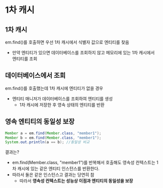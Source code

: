 # 1차 캐시
## 1차 캐시
em.find()를 호출하면 우선 1차 캐시에서 식별자 값으로 엔티티를 찾음
+ 만약 엔티티가 있으면 데이터베이스를 조회하지 않고 메모리에 있는 1차 캐시에서 엔티티를 조회

## 데이터베이스에서 조회
em.find()를 호출했는데 1차 캐시에 엔티티가 없을 경우
+ 엔티티 매니저가 데이터베이스를 조회하여 엔티티를 생성
  + 1차 캐시에 저장한 후 영속 상태의 엔티티를 반환

## 영속 엔티티의 동일성 보장
```java
Member a = em.find(Member.class, "member1"); 
Member b = em.find(Member.class, "member1");
System.out.println(a == b); //동일성 비교
```
결과는?
+ em.find(Member.class, "member1")를 반복해서 호출해도 영속성 컨텍스트는 1차 캐시에 있는 같은 엔티티 인스턴스를 반환한다. 
+ 따라서 둘은 같은 인스턴스고 결과는 당연히 참
  + 따라서 **영속성 컨텍스트는 성능상 이점과 엔티티의 동일성을 보장**
